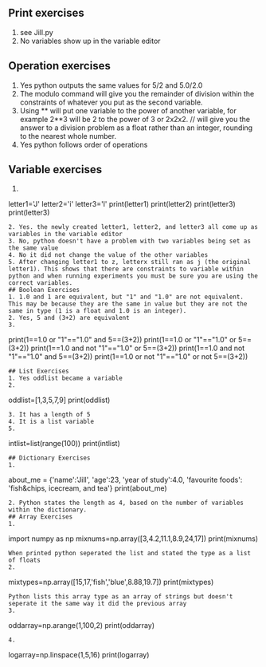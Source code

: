 ## Print exercises
1. see Jill.py
2. No variables show up in the variable editor
## Operation exercises
1. Yes python outputs the same values for 5/2 and 5.0/2.0
2. The modulo command will give you the remainder of division within the constraints of whatever you put as the second variable. 
3. Using ** will put one variable to the power of another variable, for example 2**3 will be 2 to the power of 3 or 2x2x2.  // will give you the answer to a division problem as a float rather than an integer, rounding to the nearest whole number.
4. Yes python follows order of operations
## Variable exercises
1. ```
letter1='J'
letter2='i'
letter3='l'
print(letter1)
print(letter2)
print(letter3)
print(letter3)
```
2. Yes. the newly created letter1, letter2, and letter3 all come up as variables in the variable editor
3. No, python doesn't have a problem with two variables being set as the same value
4. No it did not change the value of the other variables
5. After changing letter1 to z, letterx still ran as j (the original letter1). This shows that there are constraints to variable within python and when running experiments you must be sure you are using the correct variables.
## Boolean Exercises
1. 1.0 and 1 are equivalent, but "1" and "1.0" are not equivalent.  This may be because they are the same in value but they are not the same in type (1 is a float and 1.0 is an integer).
2. Yes, 5 and (3+2) are equivalent
3.
```
print(1==1.0 or "1"=="1.0" and 5==(3+2))
print(1==1.0 or "1"=="1.0" or 5==(3+2))
print(1==1.0 and not "1"=="1.0" or 5==(3+2))
print(1==1.0 and not "1"=="1.0" and 5==(3+2))
print(1==1.0 or not "1"=="1.0" or not 5==(3+2))
```
## List Exercises
1. Yes oddlist became a variable
2. 
```
oddlist=[1,3,5,7,9]
print(oddlist)
```
3. It has a length of 5
4. It is a list variable
5. 
```
intlist=list(range(100))
print(intlist)
```
## Dictionary Exercises
1.
```
about_me = {'name':'Jill', 'age':23, 'year of study':4.0, 'favourite foods': 'fish&chips, icecream, and tea'}
print(about_me)
```
2. Python states the length as 4, based on the number of variables within the dictionary.
## Array Exercises
1.
```
import numpy as np
mixnums=np.array([3,4.2,11.1,8.9,24,17])
print(mixnums)
```
When printed python seperated the list and stated the type as a list of floats
2.
```
mixtypes=np.array([15,17,'fish','blue',8.88,19.7])
print(mixtypes)
```
Python lists this array type as an array of strings but doesn't seperate it the same way it did the previous array
3.
```
oddarray=np.arange(1,100,2)
print(oddarray)
```
4.
```
logarray=np.linspace(1,5,16)
print(logarray)
```
